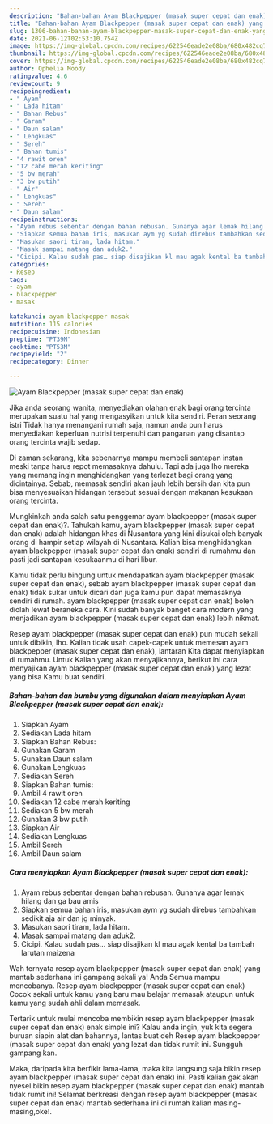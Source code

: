 ```yaml
---
description: "Bahan-bahan Ayam Blackpepper (masak super cepat dan enak) yang nikmat Untuk Jualan"
title: "Bahan-bahan Ayam Blackpepper (masak super cepat dan enak) yang nikmat Untuk Jualan"
slug: 1306-bahan-bahan-ayam-blackpepper-masak-super-cepat-dan-enak-yang-nikmat-untuk-jualan
date: 2021-06-12T02:53:10.754Z
image: https://img-global.cpcdn.com/recipes/622546eade2e08ba/680x482cq70/ayam-blackpepper-masak-super-cepat-dan-enak-foto-resep-utama.jpg
thumbnail: https://img-global.cpcdn.com/recipes/622546eade2e08ba/680x482cq70/ayam-blackpepper-masak-super-cepat-dan-enak-foto-resep-utama.jpg
cover: https://img-global.cpcdn.com/recipes/622546eade2e08ba/680x482cq70/ayam-blackpepper-masak-super-cepat-dan-enak-foto-resep-utama.jpg
author: Ophelia Moody
ratingvalue: 4.6
reviewcount: 9
recipeingredient:
- " Ayam"
- " Lada hitam"
- " Bahan Rebus"
- " Garam"
- " Daun salam"
- " Lengkuas"
- " Sereh"
- " Bahan tumis"
- "4 rawit oren"
- "12 cabe merah keriting"
- "5 bw merah"
- "3 bw putih"
- " Air"
- " Lengkuas"
- " Sereh"
- " Daun salam"
recipeinstructions:
- "Ayam rebus sebentar dengan bahan rebusan. Gunanya agar lemak hilang dan ga bau amis"
- "Siapkan semua bahan iris, masukan aym yg sudah direbus tambahkan sedikit aja air dan jg minyak."
- "Masukan saori tiram, lada hitam."
- "Masak sampai matang dan aduk2."
- "Cicipi. Kalau sudah pas… siap disajikan kl mau agak kental ba tambah larutan maizena"
categories:
- Resep
tags:
- ayam
- blackpepper
- masak

katakunci: ayam blackpepper masak 
nutrition: 115 calories
recipecuisine: Indonesian
preptime: "PT39M"
cooktime: "PT53M"
recipeyield: "2"
recipecategory: Dinner

---
```



![Ayam Blackpepper (masak super cepat dan enak)](https://img-global.cpcdn.com/recipes/622546eade2e08ba/680x482cq70/ayam-blackpepper-masak-super-cepat-dan-enak-foto-resep-utama.jpg)

Jika anda seorang wanita, menyediakan olahan enak bagi orang tercinta merupakan suatu hal yang mengasyikan untuk kita sendiri. Peran seorang istri Tidak hanya menangani rumah saja, namun anda pun harus menyediakan keperluan nutrisi terpenuhi dan panganan yang disantap orang tercinta wajib sedap.

Di zaman  sekarang, kita sebenarnya mampu membeli santapan instan meski tanpa harus repot memasaknya dahulu. Tapi ada juga lho mereka yang memang ingin menghidangkan yang terlezat bagi orang yang dicintainya. Sebab, memasak sendiri akan jauh lebih bersih dan kita pun bisa menyesuaikan hidangan tersebut sesuai dengan makanan kesukaan orang tercinta. 



Mungkinkah anda salah satu penggemar ayam blackpepper (masak super cepat dan enak)?. Tahukah kamu, ayam blackpepper (masak super cepat dan enak) adalah hidangan khas di Nusantara yang kini disukai oleh banyak orang di hampir setiap wilayah di Nusantara. Kalian bisa menghidangkan ayam blackpepper (masak super cepat dan enak) sendiri di rumahmu dan pasti jadi santapan kesukaanmu di hari libur.

Kamu tidak perlu bingung untuk mendapatkan ayam blackpepper (masak super cepat dan enak), sebab ayam blackpepper (masak super cepat dan enak) tidak sukar untuk dicari dan juga kamu pun dapat memasaknya sendiri di rumah. ayam blackpepper (masak super cepat dan enak) boleh diolah lewat beraneka cara. Kini sudah banyak banget cara modern yang menjadikan ayam blackpepper (masak super cepat dan enak) lebih nikmat.

Resep ayam blackpepper (masak super cepat dan enak) pun mudah sekali untuk dibikin, lho. Kalian tidak usah capek-capek untuk memesan ayam blackpepper (masak super cepat dan enak), lantaran Kita dapat menyiapkan di rumahmu. Untuk Kalian yang akan menyajikannya, berikut ini cara menyajikan ayam blackpepper (masak super cepat dan enak) yang lezat yang bisa Kamu buat sendiri.

<!--inarticleads1-->

##### Bahan-bahan dan bumbu yang digunakan dalam menyiapkan Ayam Blackpepper (masak super cepat dan enak):

1. Siapkan  Ayam
1. Sediakan  Lada hitam
1. Siapkan  Bahan Rebus:
1. Gunakan  Garam
1. Gunakan  Daun salam
1. Gunakan  Lengkuas
1. Sediakan  Sereh
1. Siapkan  Bahan tumis:
1. Ambil 4 rawit oren
1. Sediakan 12 cabe merah keriting
1. Sediakan 5 bw merah
1. Gunakan 3 bw putih
1. Siapkan  Air
1. Sediakan  Lengkuas
1. Ambil  Sereh
1. Ambil  Daun salam




<!--inarticleads2-->

##### Cara menyiapkan Ayam Blackpepper (masak super cepat dan enak):

1. Ayam rebus sebentar dengan bahan rebusan. Gunanya agar lemak hilang dan ga bau amis
1. Siapkan semua bahan iris, masukan aym yg sudah direbus tambahkan sedikit aja air dan jg minyak.
1. Masukan saori tiram, lada hitam.
1. Masak sampai matang dan aduk2.
1. Cicipi. Kalau sudah pas… siap disajikan kl mau agak kental ba tambah larutan maizena




Wah ternyata resep ayam blackpepper (masak super cepat dan enak) yang mantab sederhana ini gampang sekali ya! Anda Semua mampu mencobanya. Resep ayam blackpepper (masak super cepat dan enak) Cocok sekali untuk kamu yang baru mau belajar memasak ataupun untuk kamu yang sudah ahli dalam memasak.

Tertarik untuk mulai mencoba membikin resep ayam blackpepper (masak super cepat dan enak) enak simple ini? Kalau anda ingin, yuk kita segera buruan siapin alat dan bahannya, lantas buat deh Resep ayam blackpepper (masak super cepat dan enak) yang lezat dan tidak rumit ini. Sungguh gampang kan. 

Maka, daripada kita berfikir lama-lama, maka kita langsung saja bikin resep ayam blackpepper (masak super cepat dan enak) ini. Pasti kalian gak akan nyesel bikin resep ayam blackpepper (masak super cepat dan enak) mantab tidak rumit ini! Selamat berkreasi dengan resep ayam blackpepper (masak super cepat dan enak) mantab sederhana ini di rumah kalian masing-masing,oke!.

